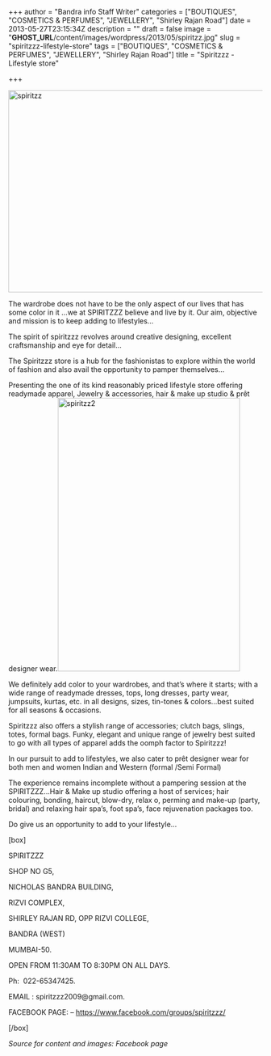 +++
author = "Bandra info Staff Writer"
categories = ["BOUTIQUES", "COSMETICS &amp; PERFUMES", "JEWELLERY", "Shirley Rajan Road"]
date = 2013-05-27T23:15:34Z
description = ""
draft = false
image = "__GHOST_URL__/content/images/wordpress/2013/05/spiritzz.jpg"
slug = "spiritzzz-lifestyle-store"
tags = ["BOUTIQUES", "COSMETICS &amp; PERFUMES", "JEWELLERY", "Shirley Rajan Road"]
title = "Spiritzzz - Lifestyle store"

+++


<p><a href="https://i1.wp.com/bandra.info/wp-content/uploads/2013/05/spiritzz.jpg?ssl=1"><img loading="lazy" class="size-full wp-image-2366 aligncenter" alt="spiritzz" src="https://i1.wp.com/bandra.info/wp-content/uploads/2013/05/spiritzz.jpg?resize=599%2C400&#038;ssl=1" width="599" height="400" srcset="https://i1.wp.com/bandra.info/wp-content/uploads/2013/05/spiritzz.jpg?w=599&amp;ssl=1 599w, https://i1.wp.com/bandra.info/wp-content/uploads/2013/05/spiritzz.jpg?resize=300%2C200&amp;ssl=1 300w" sizes="(max-width: 599px) 100vw, 599px" data-recalc-dims="1" /></a></p>
<p>The wardrobe does not have to be the only aspect of our lives that has some color in it …we at SPIRITZZZ believe and live by it. Our aim, objective and mission is to keep adding to lifestyles…</p>
<p>The spirit of spiritzzz revolves around creative designing, excellent craftsmanship and eye for detail…</p>
<p>The Spiritzzz store is a hub for the fashionistas to explore within the world of fashion and also avail the opportunity to pamper themselves…</p>
<p>Presenting the one of its kind reasonably priced lifestyle store offering readymade apparel, Jewelry &amp; accessories, hair &amp; make up studio &amp; prêt designer wear.<a href="https://i0.wp.com/bandra.info/wp-content/uploads/2013/05/spiritzz2.jpg?ssl=1"><img loading="lazy" class=" wp-image-2365 alignright" alt="spiritzz2" src="https://i0.wp.com/bandra.info/wp-content/uploads/2013/05/spiritzz2.jpg?resize=361%2C541&#038;ssl=1" width="361" height="541" srcset="https://i0.wp.com/bandra.info/wp-content/uploads/2013/05/spiritzz2.jpg?w=601&amp;ssl=1 601w, https://i0.wp.com/bandra.info/wp-content/uploads/2013/05/spiritzz2.jpg?resize=200%2C300&amp;ssl=1 200w" sizes="(max-width: 361px) 100vw, 361px" data-recalc-dims="1" /></a></p>
<p>We definitely add color to your wardrobes, and that’s where it starts; with a wide range of readymade dresses, tops, long dresses, party wear, jumpsuits, kurtas, etc. in all designs, sizes, tin-tones &amp; colors&#8230;best suited for all seasons &amp; occasions.</p>
<p>Spiritzzz also offers a stylish range of accessories; clutch bags, slings, totes, formal bags. Funky, elegant and unique range of jewelry best suited to go with all types of apparel adds the oomph factor to Spiritzzz!</p>
<p>In our pursuit to add to lifestyles, we also cater to prêt designer wear for both men and women Indian and Western (formal /Semi Formal)</p>
<p>The experience remains incomplete without a pampering session at the SPIRITZZZ…Hair &amp; Make up studio offering a host of services; hair colouring, bonding, haircut, blow-dry, relax o, perming and make-up (party, bridal) and relaxing hair spa&#8217;s, foot spa&#8217;s, face rejuvenation packages too.</p>
<p>Do give us an opportunity to add to your lifestyle…</p>
<p>[box]</p>
<p>SPIRITZZZ</p>
<p>SHOP NO G5,</p>
<p>NICHOLAS BANDRA BUILDING,</p>
<p>RIZVI COMPLEX,</p>
<p>SHIRLEY RAJAN RD, OPP RIZVI COLLEGE,</p>
<p>BANDRA (WEST)</p>
<p>MUMBAI-50.</p>
<p>OPEN FROM 11:30AM TO 8:30PM ON ALL DAYS.</p>
<p>Ph:  022-65347425.</p>
<p>EMAIL : spiritzzz2009@gmail.com.</p>
<p>FACEBOOK PAGE: &#8211; <a href="https://www.facebook.com/groups/spiritzzz/">https://www.facebook.com/groups/spiritzzz/</a></p>
<p>[/box]</p>
<p><em>Source for content and images: Facebook page</em></p>



